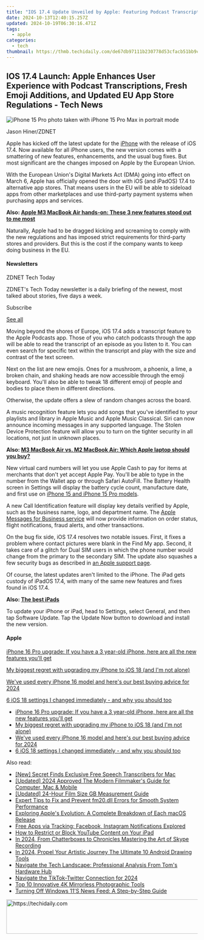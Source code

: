 ```yaml
---
title: "IOS 17.4 Update Unveiled by Apple: Featuring Podcast Transcriptions, Fresh Emoji Options & Noteworthy Adjustments to the European App Store - Insights"
date: 2024-10-13T12:40:15.257Z
updated: 2024-10-19T06:30:16.471Z
tags:
  - apple
categories:
  - tech
thumbnail: https://thmb.techidaily.com/de67db97111b230778d53cfacb51bb9c7a1356b2082aff96997373a5633f37e3.jpg
---
```


## IOS 17.4 Launch: Apple Enhances User Experience with Podcast Transcriptions, Fresh Emoji Additions, and Updated EU App Store Regulations - Tech News

![iPhone 15 Pro photo taken with iPhone 15 Pro Max in portrait mode](https://www.zdnet.com/a/img/resize/cbb6e06548207ca48ddc17f21c5a95be254f99ba/2023/10/05/c175a0e5-2ef1-400f-b90b-8dd3cf353de4/img-1927.jpg?auto=webp&width=1280)

Jason Hiner/ZDNET

Apple has kicked off the latest update for the [iPhone](https://www.zdnet.com/article/best-iphone/) with the release of iOS 17.4\. Now available for all iPhone users, the new version comes with a smattering of new features, enhancements, and the usual bug fixes. But most significant are the changes imposed on Apple by the European Union.

With the European Union's Digital Markets Act (DMA) going into effect on March 6, Apple has officially opened the door with iOS (and iPadOS) 17.4 to alternative app stores. That means users in the EU will be able to sideload apps from other marketplaces and use third-party payment systems when purchasing apps and services.

**Also: [Apple M3 MacBook Air hands-on: These 3 new features stood out to me most](https://www.zdnet.com/article/apple-m3-macbook-air-hands-on-these-3-new-features-stood-out-to-me-most/)**

Naturally, Apple had to be dragged kicking and screaming to comply with the new regulations and has imposed strict requirements for third-party stores and providers. But this is the cost if the company wants to keep doing business in the EU.

#### Newsletters

ZDNET Tech Today

ZDNET's Tech Today newsletter is a daily briefing of the newest, most talked about stories, five days a week.

 Subscribe

[See all](https://www.zdnet.com/newsletters/)

Moving beyond the shores of Europe, iOS 17.4 adds a transcript feature to the Apple Podcasts app. Those of you who catch podcasts through the app will be able to read the transcript of an episode as you listen to it. You can even search for specific text within the transcript and play with the size and contrast of the text screen.

Next on the list are new emojis. Ones for a mushroom, a phoenix, a lime, a broken chain, and shaking heads are now accessible through the emoji keyboard. You'll also be able to tweak 18 different emoji of people and bodies to place them in different directions.

Otherwise, the update offers a slew of random changes across the board.

A music recognition feature lets you add songs that you've identified to your playlists and library in Apple Music and Apple Music Classical. Siri can now announce incoming messages in any supported language. The Stolen Device Protection feature will allow you to turn on the tighter security in all locations, not just in unknown places.

**Also: [M3 MacBook Air vs. M2 MacBook Air: Which Apple laptop should you buy?](https://www.zdnet.com/article/m3-macbook-air-vs-m2-macbook-air/)**

New virtual card numbers will let you use Apple Cash to pay for items at merchants that don't yet accept Apple Pay. You'll be able to type in the number from the Wallet app or through Safari AutoFill. The Battery Health screen in Settings will display the battery cycle count, manufacture date, and first use on [iPhone 15 and iPhone 15 Pro models](https://www.zdnet.com/article/new-iphone-15-models-compared-iphone-15-vs-plus-vs-pro-vs-pro-max/).

A new Call Identification feature will display key details verified by Apple, such as the business name, logo, and department name. The [Apple Messages for Business service](https://register.apple.com/resources/messages/messaging-documentation/) will now provide information on order status, flight notifications, fraud alerts, and other transactions.

On the bug fix side, iOS 17.4 resolves two notable issues. First, it fixes a problem where contact pictures were blank in the Find My app. Second, it takes care of a glitch for Dual SIM users in which the phone number would change from the primary to the secondary SIM. The update also squashes a few security bugs as described in [an Apple support page](https://support.apple.com/en-us/HT214081).

Of course, the latest updates aren't limited to the iPhone. The iPad gets custody of iPadOS 17.4, with many of the same new features and fixes found in iOS 17.4.

**Also: [The best iPads](https://www.zdnet.com/article/best-ipad/)**

To update your iPhone or iPad, head to Settings, select General, and then tap Software Update. Tap the Update Now button to download and install the new version.

#### Apple

[iPhone 16 Pro upgrade: If you have a 3 year-old iPhone, here are all the new features you'll get](https://www.zdnet.com/article/iphone-16-pro-and-pro-max-hands-on/ "iPhone 16 Pro upgrade: If you have a 3 year-old iPhone, here are all the new features you'll get")

[My biggest regret with upgrading my iPhone to iOS 18 (and I'm not alone)](https://www.zdnet.com/article/my-biggest-regret-with-upgrading-my-iphone-to-ios-18-and-im-not-alone/ "My biggest regret with upgrading my iPhone to iOS 18 (and I'm not alone)")

[We've used every iPhone 16 model and here's our best buying advice for 2024](https://www.zdnet.com/article/iphone-16-pro-max-buying-advice-2024/ "We've used every iPhone 16 model and here's our best buying advice for 2024")

[6 iOS 18 settings I changed immediately - and why you should too](https://www.zdnet.com/article/6-ios-18-settings-i-changed-immediately-and-why-you-should-too/ "6 iOS 18 settings I changed immediately - and why you should too")

* [iPhone 16 Pro upgrade: If you have a 3 year-old iPhone, here are all the new features you'll get](https://www.zdnet.com/article/iphone-16-pro-and-pro-max-hands-on/ "iPhone 16 Pro upgrade: If you have a 3 year-old iPhone, here are all the new features you'll get")
* [My biggest regret with upgrading my iPhone to iOS 18 (and I'm not alone)](https://www.zdnet.com/article/my-biggest-regret-with-upgrading-my-iphone-to-ios-18-and-im-not-alone/ "My biggest regret with upgrading my iPhone to iOS 18 (and I'm not alone)")
* [We've used every iPhone 16 model and here's our best buying advice for 2024](https://www.zdnet.com/article/iphone-16-pro-max-buying-advice-2024/ "We've used every iPhone 16 model and here's our best buying advice for 2024")
* [6 iOS 18 settings I changed immediately - and why you should too](https://www.zdnet.com/article/6-ios-18-settings-i-changed-immediately-and-why-you-should-too/ "6 iOS 18 settings I changed immediately - and why you should too")

<ins class="adsbygoogle"
     style="display:block"
     data-ad-format="autorelaxed"
     data-ad-client="ca-pub-7571918770474297"
     data-ad-slot="1223367746"></ins>

<ins class="adsbygoogle"
     style="display:block"
     data-ad-client="ca-pub-7571918770474297"
     data-ad-slot="8358498916"
     data-ad-format="auto"
     data-full-width-responsive="true"></ins>

<span class="atpl-alsoreadstyle">Also read:</span>
<div><ul>
<li><a href="https://extra-approaches.techidaily.com/new-secret-finds-exclusive-free-speech-transcribers-for-mac/"><u>[New] Secret Finds Exclusive Free Speech Transcribers for Mac</u></a></li>
<li><a href="https://desktop-recording.techidaily.com/updated-2024-approved-the-modern-filmmakers-guide-for-computer-mac-and-mobile/"><u>[Updated] 2024 Approved The Modern Filmmaker's Guide for Computer, Mac & Mobile</u></a></li>
<li><a href="https://extra-hints.techidaily.com/updated-24-hour-film-size-gb-measurement-guide/"><u>[Updated] 24-Hour Film Size GB Measurement Guide</u></a></li>
<li><a href="https://tech-renaissance.techidaily.com/expert-tips-to-fix-and-prevent-fm20dll-errors-for-smooth-system-performance/"><u>Expert Tips to Fix and Prevent fm20.dll Errors for Smooth System Performance</u></a></li>
<li><a href="https://tech-renaissance.techidaily.com/exploring-apples-evolution-a-complete-breakdown-of-each-macos-release/"><u>Exploring Apple's Evolution: A Complete Breakdown of Each macOS Release</u></a></li>
<li><a href="https://facebook.techidaily.com/free-apps-via-tracking-facebook-instagram-notifications-explored/"><u>Free Apps via Tracking: Facebook, Instagram Notifications Explored</u></a></li>
<li><a href="https://tech-renaissance.techidaily.com/how-to-restrict-or-block-youtube-content-on-your-ipad/"><u>How to Restrict or Block YouTube Content on Your iPad</u></a></li>
<li><a href="https://screen-video-capture.techidaily.com/in-2024-from-chatterboxes-to-chronicles-mastering-the-art-of-skype-recording/"><u>In 2024, From Chatterboxes to Chronicles Mastering the Art of Skype Recording</u></a></li>
<li><a href="https://extra-skills.techidaily.com/in-2024-propel-your-artistic-journey-the-ultimate-10-android-drawing-tools/"><u>In 2024, Propel Your Artistic Journey The Ultimate 10 Android Drawing Tools</u></a></li>
<li><a href="https://hardware-help.techidaily.com/navigate-the-tech-landscape-professional-analysis-from-toms-hardware-hub/"><u>Navigate the Tech Landscape: Professional Analysis From Tom's Hardware Hub</u></a></li>
<li><a href="https://twitter-videos.techidaily.com/navigate-the-tiktok-twitter-connection-for-2024/"><u>Navigate the TikTok-Twitter Connection for 2024</u></a></li>
<li><a href="https://fox-direct.techidaily.com/top-10-innovative-4k-mirrorless-photographic-tools/"><u>Top 10 Innovative 4K Mirrorless Photographic Tools</u></a></li>
<li><a href="https://tech-renaissance.techidaily.com/turning-off-windows-11s-news-feed-a-step-by-step-guide/"><u>Turning Off Windows 11'S News Feed: A Step-by-Step Guide</u></a></li>
</ul></div>

<!-- affiliate ads begin -->
<a href="https://appsumo.8odi.net/c/5597632/2111967/7443" target="_top" id="2111967">
  <img src="//a.impactradius-go.com/display-ad/7443-2111967" border="0" alt="https://techidaily.com" width="728" height="90"/>
</a>
<img height="0" width="0" src="https://appsumo.8odi.net/i/5597632/2111967/7443" style="position:absolute;visibility:hidden;" border="0" />
<!-- affiliate ads end -->

